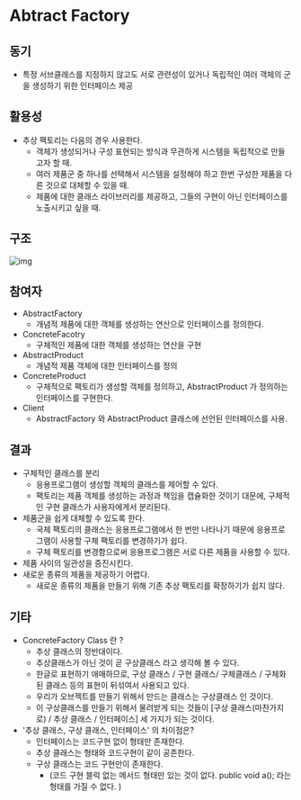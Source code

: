 # Abtract Factory

## 동기
* 특정 서브클래스를 지정하지 않고도 서로 관련성이 있거나 독립적인 여러 객체의 군을 생성하기 위한 인터페이스 제공


## 활용성
* 추상 팩토리는 다음의 경우 사용한다.
	- 객체가 생성되거나 구성 표현되는 방식과 무관하게 시스템을 독립적으로 만들고자 할 때.
	- 여러 제품군 중 하나를 선택해서 시스템을 설정해야 하고 한번 구성한 제품을 다른 것으로 대체할 수 있을 때.
	- 제품에 대한 클래스 라이브러리를 제공하고, 그들의 구현이 아닌 인터페이스를 노출시키고 싶을 때.


## 구조
![img](http://tizianomanni.altervista.org/sites/default/files/Project/Ing_sw/Metasito/images/abfac108.gif)


## 참여자
* AbstractFactory
	- 개념적 제품에 대한 객체를 생성하는 연산으로 인터페이스를 정의한다.
* ConcreteFacotry
	- 구체적인 제품에 대한 객체를 생성하는 연산을 구현
* AbstractProduct
	- 개념적 제품 객체에 대한 인터페이스를 정의
* ConcreteProduct
	- 구체적으로 팩토리가 생성할 객체를 정의하고, AbstractProduct 가 정의하는 인터페이스를 구현한다.
* Client
	- AbstractFactory 와 AbstractProduct 클래스에 선언된 인터페이스를 사용.


## 결과
* 구체적인 클래스를 분리
	- 응용프로그램이 생성할 객체의 클래스를 제어할 수 있다.
	- 팩토리는 제품 객체를 생성하는 과정과 책임을 캡슐화한 것이기 대문에, 구체적인 구현 클래스가
	사용자에게서 분리된다.
* 제품군을 쉽게 대체할 수 있도록 한다.
	- 국체 팩토리의 클래스는 응용프로그램에서 한 번만 나타나기 때문에 응용프로그램이 사용할 구체 팩토리를 변경하기가 쉽다.
	- 구체 팩토리를 변경함으로써 응용프로그램은 서로 다른 제품을 사용할 수 있다.
* 제품 사이의 일관성을 증진시킨다.
* 새로운 종류의 제품을 제공하기 어렵다.
	- 새로운 종류의 제품을 만들기 위해 기존 추상 팩토리를 확장하기가 쉽지 않다.


## 기타
* ConcreteFactory Class 란 ?
	- 추상 클래스의 정반대이다. 
	- 추상클래스가 아닌 것이 곧 구상클래스 라고 생각해 볼 수 있다. 
	- 한글로 표현하기 애매하므로, 구상 클래스 / 구현 클래스/ 구체클래스 / 구체화된 클래스 등의 표현이 뒤섞여서 사용되고 있다.
	- 우리가 오브젝트를 만들기 위해서 만드는 클래스는 구상클래스 인 것이다. 
	- 이 구상클래스를 만들기 위해서 물려받게 되는 것들이 [구상 클래스(마찬가지로) / 추상 클래스 / 인터페이스] 세 가지가 되는 것이다.
* '추상 클래스, 구상 클래스, 인터페이스' 의 차이점은?
	- 인터페이스는 코드구현 없이 형태만 존재한다. 
	- 추상 클래스는 형태와 코드구현이 같이 공존한다. 
	- 구상 클래스는 코드 구현만이 존재한다. 
		- (코드 구현 블럭 없는 메서드 형태만 있는 것이 없다. public void a(); 라는 형태를 가질 수 없다.  )
